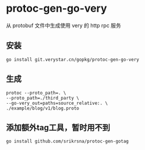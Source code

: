 # protoc-gen-go-very

从 protobuf 文件中生成使用 very 的 http rpc 服务


## 安装

```shell
go install git.verystar.cn/gopkg/protoc-gen-go-very
```

## 生成

```shell
protoc --proto_path=. \
--proto_path=./third_party \
--go-very_out=paths=source_relative:. \
./example/blog/v1/blog.proto
```

## 添加额外tag工具，暂时用不到
```shell
go install github.com/srikrsna/protoc-gen-gotag
```
